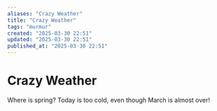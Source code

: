 ```yaml
---
aliases: "Crazy Weather"
title: "Crazy Weather"
tags: "murmur"
created: "2025-03-30 22:51"
updated: "2025-03-30 22:51"
published_at: "2025-03-30 22:51"
---
```

# Crazy Weather

Where is spring? Today is too cold, even though March is almost over!